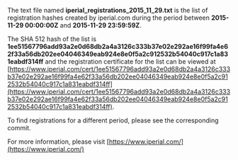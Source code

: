 The text file named **iperial_registrations_2015_11_29.txt** is the list of registration hashes created by iperial.com during the period between **2015-11-29 00:00:00Z** and **2015-11-29 23:59:59Z**.

The SHA 512 hash of the list is **1ee51567796add93a2e0d68db2a4a3126c333b37e02e292ae16f99fa4e62f33a56db202ee04046349eab924e8e0f5a2c912532b54040c917c1a831eabdf314ff** and the registration certificate for the list can be viewed at [https://www.iperial.com/cert/1ee51567796add93a2e0d68db2a4a3126c333b37e02e292ae16f99fa4e62f33a56db202ee04046349eab924e8e0f5a2c912532b54040c917c1a831eabdf314ff](https://www.iperial.com/cert/1ee51567796add93a2e0d68db2a4a3126c333b37e02e292ae16f99fa4e62f33a56db202ee04046349eab924e8e0f5a2c912532b54040c917c1a831eabdf314ff).

To find registrations for a different period, please see the corresponding commit.

For more information, please visit [https://www.iperial.com/](https://www.iperial.com/)

